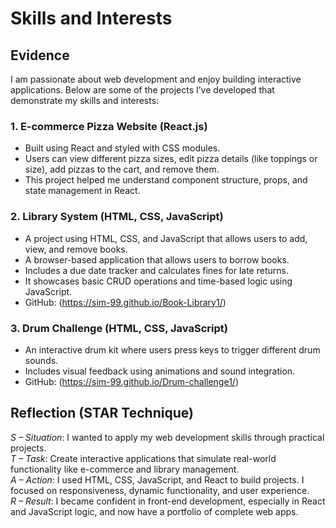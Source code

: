 # Skills and Interests

## Evidence
I am passionate about web development and enjoy building interactive applications. Below are some of the projects I’ve developed that demonstrate my skills and interests:

### 1. E-commerce Pizza Website (React.js)
- Built using React and styled with CSS modules.
- Users can view different pizza sizes, edit pizza details (like toppings or size), add pizzas to the cart, and remove them.
- This project helped me understand component structure, props, and state management in React.

### 2. Library System (HTML, CSS, JavaScript)
- A project using HTML, CSS, and JavaScript that allows users to add, view, and remove books. 
- A browser-based application that allows users to borrow books.
- Includes a due date tracker and calculates fines for late returns.
- It showcases basic CRUD operations and time-based logic using JavaScript.
- GitHub: (https://sim-99.github.io/Book-Library1/)

### 3. Drum Challenge (HTML, CSS, JavaScript)
- An interactive drum kit where users press keys to trigger different drum sounds.
- Includes visual feedback using animations and sound integration.
- GitHub: (https://sim-99.github.io/Drum-challenge1/)

## Reflection (STAR Technique)

*S – Situation*: I wanted to apply my web development skills through practical projects.  
*T – Task*: Create interactive applications that simulate real-world functionality like e-commerce and library management.  
*A – Action*: I used HTML, CSS, JavaScript, and React to build projects. I focused on responsiveness, dynamic functionality, and user experience.  
*R – Result*: I became confident in front-end development, especially in React and JavaScript logic, and now have a portfolio of complete web apps.
